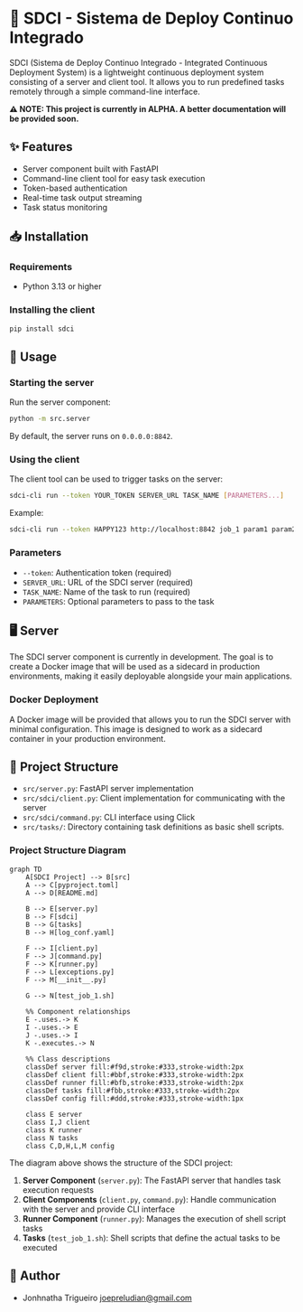 # 🚀 SDCI - Sistema de Deploy Continuo Integrado

SDCI (Sistema de Deploy Continuo Integrado - Integrated Continuous Deployment System) is a lightweight continuous deployment system consisting of a server and client tool. It allows you to run predefined tasks remotely through a simple command-line interface.

**⚠️ NOTE: This project is currently in ALPHA. A better documentation will be provided soon.**

## ✨ Features

- Server component built with FastAPI
- Command-line client tool for easy task execution
- Token-based authentication
- Real-time task output streaming
- Task status monitoring


## 📥 Installation

### Requirements

- Python 3.13 or higher

### Installing the client

```bash
pip install sdci
```

## 📖 Usage

### Starting the server

Run the server component:

```bash
python -m src.server
```

By default, the server runs on `0.0.0.0:8842`.

### Using the client

The client tool can be used to trigger tasks on the server:

```bash
sdci-cli run --token YOUR_TOKEN SERVER_URL TASK_NAME [PARAMETERS...]
```

Example:

```bash
sdci-cli run --token HAPPY123 http://localhost:8842 job_1 param1 param2 param3
```

### Parameters

- `--token`: Authentication token (required)
- `SERVER_URL`: URL of the SDCI server (required)
- `TASK_NAME`: Name of the task to run (required)
- `PARAMETERS`: Optional parameters to pass to the task

## 🖥️ Server

The SDCI server component is currently in development. The goal is to create a Docker image that will be used as a sidecard in production environments, making it easily deployable alongside your main applications.

### Docker Deployment

A Docker image will be provided that allows you to run the SDCI server with minimal configuration. This image is designed to work as a sidecard container in your production environment.

## 📁 Project Structure

- `src/server.py`: FastAPI server implementation
- `src/sdci/client.py`: Client implementation for communicating with the server
- `src/sdci/command.py`: CLI interface using Click
- `src/tasks/`: Directory containing task definitions as basic shell scripts.

### Project Structure Diagram

```mermaid
graph TD
    A[SDCI Project] --> B[src]
    A --> C[pyproject.toml]
    A --> D[README.md]

    B --> E[server.py]
    B --> F[sdci]
    B --> G[tasks]
    B --> H[log_conf.yaml]

    F --> I[client.py]
    F --> J[command.py]
    F --> K[runner.py]
    F --> L[exceptions.py]
    F --> M[__init__.py]

    G --> N[test_job_1.sh]

    %% Component relationships
    E -.uses.-> K
    I -.uses.-> E
    J -.uses.-> I
    K -.executes.-> N

    %% Class descriptions
    classDef server fill:#f9d,stroke:#333,stroke-width:2px
    classDef client fill:#bbf,stroke:#333,stroke-width:2px
    classDef runner fill:#bfb,stroke:#333,stroke-width:2px
    classDef tasks fill:#fbb,stroke:#333,stroke-width:2px
    classDef config fill:#ddd,stroke:#333,stroke-width:1px

    class E server
    class I,J client
    class K runner
    class N tasks
    class C,D,H,L,M config
```

The diagram above shows the structure of the SDCI project:

1. **Server Component** (`server.py`): The FastAPI server that handles task execution requests
2. **Client Components** (`client.py`, `command.py`): Handle communication with the server and provide CLI interface
3. **Runner Component** (`runner.py`): Manages the execution of shell script tasks
4. **Tasks** (`test_job_1.sh`): Shell scripts that define the actual tasks to be executed

## 👤 Author

- Jonhnatha Trigueiro <joepreludian@gmail.com>
